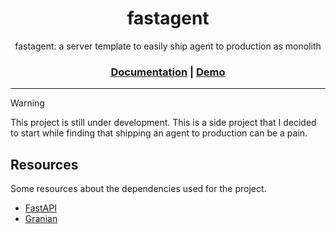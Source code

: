 <div align="center">

# fastagent

fastagent: a server template to easily ship agent to production as monolith

<h3>

[Documentation](https://github.com/bastienpo/fastagent) | [Demo](https://github.com/bastienpo)

</h3>

</div>

---

> [!Warning]
> This project is still under development. This is a side project that I decided to start while finding that shipping an agent to production can be a pain.

## Resources

Some resources about the dependencies used for the project.

- [FastAPI](https://fastapi.tiangolo.com/)
- [Granian](https://granian.dev/)
